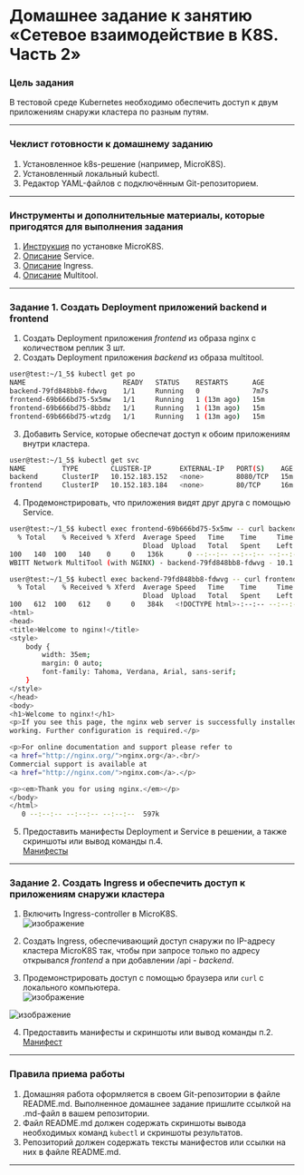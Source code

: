 # Домашнее задание к занятию «Сетевое взаимодействие в K8S. Часть 2»

### Цель задания

В тестовой среде Kubernetes необходимо обеспечить доступ к двум приложениям снаружи кластера по разным путям.

------

### Чеклист готовности к домашнему заданию

1. Установленное k8s-решение (например, MicroK8S).
2. Установленный локальный kubectl.
3. Редактор YAML-файлов с подключённым Git-репозиторием.

------

### Инструменты и дополнительные материалы, которые пригодятся для выполнения задания

1. [Инструкция](https://microk8s.io/docs/getting-started) по установке MicroK8S.
2. [Описание](https://kubernetes.io/docs/concepts/services-networking/service/) Service.
3. [Описание](https://kubernetes.io/docs/concepts/services-networking/ingress/) Ingress.
4. [Описание](https://github.com/wbitt/Network-MultiTool) Multitool.

------

### Задание 1. Создать Deployment приложений backend и frontend

1. Создать Deployment приложения _frontend_ из образа nginx с количеством реплик 3 шт.
2. Создать Deployment приложения _backend_ из образа multitool.   
```bash
user@test:~/1_5$ kubectl get po
NAME                        READY   STATUS    RESTARTS      AGE
backend-79fd848bb8-fdwvg    1/1     Running   0             7m7s
frontend-69b666bd75-5x5mw   1/1     Running   1 (13m ago)   15m
frontend-69b666bd75-8bbdz   1/1     Running   1 (13m ago)   15m
frontend-69b666bd75-wtzdg   1/1     Running   1 (13m ago)   15m
```
3. Добавить Service, которые обеспечат доступ к обоим приложениям внутри кластера.   
```bash
user@test:~/1_5$ kubectl get svc
NAME         TYPE        CLUSTER-IP       EXTERNAL-IP   PORT(S)    AGE
backend      ClusterIP   10.152.183.152   <none>        8080/TCP   15m
frontend     ClusterIP   10.152.183.184   <none>        80/TCP     16m
```
4. Продемонстрировать, что приложения видят друг друга с помощью Service.  
```bash
user@test:~/1_5$ kubectl exec frontend-69b666bd75-5x5mw -- curl backend:8080
  % Total    % Received % Xferd  Average Speed   Time    Time     Time  Current
                                 Dload  Upload   Total   Spent    Left  Speed
100   140  100   140    0     0   136k      0 --:--:-- --:--:-- --:--:--  136k
WBITT Network MultiTool (with NGINX) - backend-79fd848bb8-fdwvg - 10.1.27.239 - HTTP: 80 , HTTPS: 443 . (Formerly praqma/network-multitool)
```
```bash
user@test:~/1_5$ kubectl exec backend-79fd848bb8-fdwvg -- curl frontend
  % Total    % Received % Xferd  Average Speed   Time    Time     Time  Current
                                 Dload  Upload   Total   Spent    Left  Speed
100   612  100   612    0     0   384k   <!DOCTYPE html>-:--:-- --:--:--     0
<html>
<head>
<title>Welcome to nginx!</title>
<style>
    body {
        width: 35em;
        margin: 0 auto;
        font-family: Tahoma, Verdana, Arial, sans-serif;
    }
</style>
</head>
<body>
<h1>Welcome to nginx!</h1>
<p>If you see this page, the nginx web server is successfully installed and
working. Further configuration is required.</p>

<p>For online documentation and support please refer to
<a href="http://nginx.org/">nginx.org</a>.<br/>
Commercial support is available at
<a href="http://nginx.com/">nginx.com</a>.</p>

<p><em>Thank you for using nginx.</em></p>
</body>
</html>
   0 --:--:-- --:--:-- --:--:--  597k
```
5. Предоставить манифесты Deployment и Service в решении, а также скриншоты или вывод команды п.4.  
[Манифесты](https://github.com/PetrMezentsev/homeworks/blob/main/12-kubernetes-1.5-Kubernetes.%20%D0%A1%D0%B5%D1%82%D0%B5%D0%B2%D0%BE%D0%B5%20%D0%B2%D0%B7%D0%B0%D0%B8%D0%BC%D0%BE%D0%B4%D0%B5%D0%B9%D1%81%D1%82%D0%B2%D0%B8%D0%B5%20%D0%B2%20K8S.%20%D0%A7%D0%B0%D1%81%D1%82%D1%8C%202/manifest/task1.yaml)
------

### Задание 2. Создать Ingress и обеспечить доступ к приложениям снаружи кластера

1. Включить Ingress-controller в MicroK8S.  
![изображение](https://github.com/user-attachments/assets/d423f6fe-db72-457e-8cee-200103851a35)

2. Создать Ingress, обеспечивающий доступ снаружи по IP-адресу кластера MicroK8S так, чтобы при запросе только по адресу открывался _frontend_ а при добавлении /api - _backend_.  
3. Продемонстрировать доступ с помощью браузера или `curl` с локального компьютера.  
![изображение](https://github.com/user-attachments/assets/0b2b9cf4-d4bb-4664-b4b0-06651f1e37ba)  


![изображение](https://github.com/user-attachments/assets/7d7704de-b117-492d-ad12-31f00386ba7b)


4. Предоставить манифесты и скриншоты или вывод команды п.2.
[Манифест](https://github.com/PetrMezentsev/homeworks/blob/main/12-kubernetes-1.5-Kubernetes.%20%D0%A1%D0%B5%D1%82%D0%B5%D0%B2%D0%BE%D0%B5%20%D0%B2%D0%B7%D0%B0%D0%B8%D0%BC%D0%BE%D0%B4%D0%B5%D0%B9%D1%81%D1%82%D0%B2%D0%B8%D0%B5%20%D0%B2%20K8S.%20%D0%A7%D0%B0%D1%81%D1%82%D1%8C%202/manifest/task2.yaml)
------

### Правила приема работы

1. Домашняя работа оформляется в своем Git-репозитории в файле README.md. Выполненное домашнее задание пришлите ссылкой на .md-файл в вашем репозитории.
2. Файл README.md должен содержать скриншоты вывода необходимых команд `kubectl` и скриншоты результатов.
3. Репозиторий должен содержать тексты манифестов или ссылки на них в файле README.md.

------
